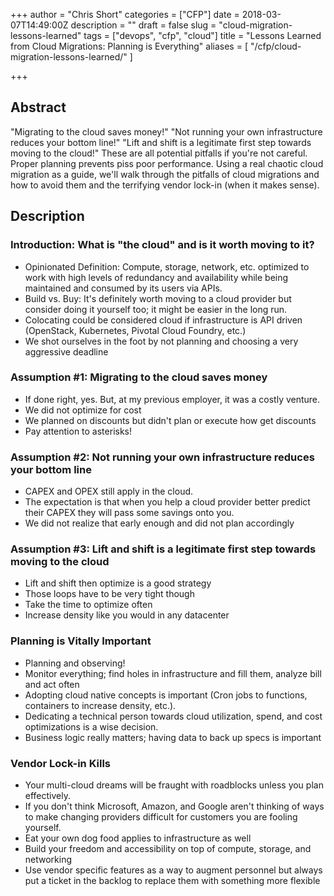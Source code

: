 +++
author = "Chris Short"
categories = ["CFP"]
date = 2018-03-07T14:49:00Z
description = ""
draft = false
slug = "cloud-migration-lessons-learned"
tags = ["devops", "cfp", "cloud"]
title = "Lessons Learned from Cloud Migrations: Planning is Everything"
aliases = [
    "/cfp/cloud-migration-lessons-learned/"
]

+++

## Abstract

"Migrating to the cloud saves money!" "Not running your own infrastructure reduces your bottom line!" "Lift and shift is a legitimate first step towards moving to the cloud!"  These are all potential pitfalls if you're not careful. Proper planning prevents piss poor performance. Using a real chaotic cloud migration as a guide, we'll walk through the pitfalls of cloud migrations and how to avoid them and the terrifying vendor lock-in (when it makes sense).

## Description

### Introduction: What is "the cloud" and is it worth moving to it?

* Opinionated Definition: Compute, storage, network, etc. optimized to work with high levels of redundancy and availability while being maintained and consumed by its users via APIs.
* Build vs. Buy: It's definitely worth moving to a cloud provider but consider doing it yourself too; it might be easier in the long run.
* Colocating could be considered cloud if infrastructure is API driven (OpenStack, Kubernetes, Pivotal Cloud Foundry, etc.)
* We shot ourselves in the foot by not planning and choosing a very aggressive deadline

### Assumption #1: Migrating to the cloud saves money

* If done right, yes. But, at my previous employer, it was a costly venture.
* We did not optimize for cost
* We planned on discounts but didn't plan or execute how get discounts
* Pay attention to asterisks!

### Assumption #2: Not running your own infrastructure reduces your bottom line

* CAPEX and OPEX still apply in the cloud.
* The expectation is that when you help a cloud provider better predict their CAPEX they will pass some savings onto you.
* We did not realize that early enough and did not plan accordingly

### Assumption #3: Lift and shift is a legitimate first step towards moving to the cloud

* Lift and shift then optimize is a good strategy
* Those loops have to be very tight though
* Take the time to optimize often
* Increase density like you would in any datacenter

### Planning is Vitally Important

* Planning and observing!
* Monitor everything; find holes in infrastructure and fill them, analyze bill and act often
* Adopting cloud native concepts is important (Cron jobs to functions, containers to increase density, etc.).
* Dedicating a technical person towards cloud utilization, spend, and cost optimizations is a wise decision.
* Business logic really matters; having data to back up specs is important

### Vendor Lock-in Kills

* Your multi-cloud dreams will be fraught with roadblocks unless you plan effectively.
* If you don't think Microsoft, Amazon, and Google aren't thinking of ways to make changing providers difficult for customers you are fooling yourself.
* Eat your own dog food applies to infrastructure as well
* Build your freedom and accessibility on top of compute, storage, and networking
* Use vendor specific features as a way to augment personnel but always put a ticket in the backlog to replace them with something more flexible

